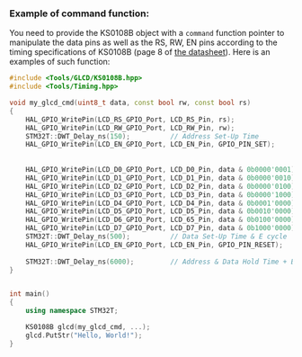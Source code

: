
### Example of command function:
You need to provide the KS0108B object with a `command` function pointer to manipulate the data pins as well as the RS, RW, EN pins according to the timing specifications of KS0108B (page 8 of [the datasheet](https://www.sparkfun.com/datasheets/LCD/ks0108b.pdf)). Here is an examples of such function:

```C++
#include <Tools/GLCD/KS0108B.hpp>
#include <Tools/Timing.hpp>

void my_glcd_cmd(uint8_t data, const bool rw, const bool rs)
{
    HAL_GPIO_WritePin(LCD_RS_GPIO_Port, LCD_RS_Pin, rs);
    HAL_GPIO_WritePin(LCD_RW_GPIO_Port, LCD_RW_Pin, rw);
    STM32T::DWT_Delay_ns(150);			// Address Set-Up Time
    HAL_GPIO_WritePin(LCD_EN_GPIO_Port, LCD_EN_Pin, GPIO_PIN_SET);
    
    
    HAL_GPIO_WritePin(LCD_D0_GPIO_Port, LCD_D0_Pin, data & 0b0000'0001);
    HAL_GPIO_WritePin(LCD_D1_GPIO_Port, LCD_D1_Pin, data & 0b0000'0010);
    HAL_GPIO_WritePin(LCD_D2_GPIO_Port, LCD_D2_Pin, data & 0b0000'0100);
    HAL_GPIO_WritePin(LCD_D3_GPIO_Port, LCD_D3_Pin, data & 0b0000'1000);
    HAL_GPIO_WritePin(LCD_D4_GPIO_Port, LCD_D4_Pin, data & 0b0001'0000);
    HAL_GPIO_WritePin(LCD_D5_GPIO_Port, LCD_D5_Pin, data & 0b0010'0000);
    HAL_GPIO_WritePin(LCD_D6_GPIO_Port, LCD_65_Pin, data & 0b0100'0000);
    HAL_GPIO_WritePin(LCD_D7_GPIO_Port, LCD_D7_Pin, data & 0b1000'0000);
    STM32T::DWT_Delay_ns(500);			// Data Set-Up Time & E cycle
    HAL_GPIO_WritePin(LCD_EN_GPIO_Port, LCD_EN_Pin, GPIO_PIN_RESET);
    
    STM32T::DWT_Delay_ns(6000);			// Address & Data Hold Time + Busy time; Alternatively, check the busy state of the LCD
}


int main()
{
    using namespace STM32T;

    KS0108B glcd(my_glcd_cmd, ...);
    glcd.PutStr("Hello, World!");
}

```